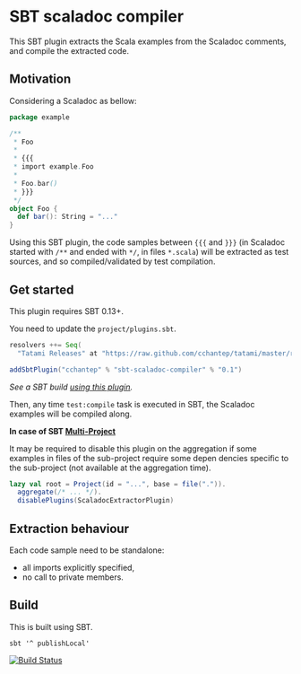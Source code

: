 # SBT scaladoc compiler

This SBT plugin extracts the Scala examples from the Scaladoc comments, and compile the extracted code.

## Motivation

Considering a Scaladoc as bellow:

```scala
package example

/**
 * Foo
 *
 * {{{
 * import example.Foo
 *
 * Foo.bar()
 * }}}
 */
object Foo {
  def bar(): String = "..."
}
```

Using this SBT plugin, the code samples between `{{{` and `}}}` (in Scaladoc started with `/**` and ended with `*/`, in files `*.scala`) will be extracted as test sources, and so compiled/validated by test compilation.

## Get started

This plugin requires SBT 0.13+.

You need to update the `project/plugins.sbt`.

```scala
resolvers ++= Seq(
  "Tatami Releases" at "https://raw.github.com/cchantep/tatami/master/releases")

addSbtPlugin("cchantep" % "sbt-scaladoc-compiler" % "0.1")
```

*See a SBT build [using this plugin](https://github.com/ReactiveMongo/Reactivemongo-BSON/blob/master/project/plugins.sbt).*

Then, any time `test:compile` task is executed in SBT, the Scaladoc examples will be compiled along.

**In case of SBT [Multi-Project](https://www.scala-sbt.org/1.x/docs/Multi-Project.html)**

It may be required to disable this plugin on the aggregation if some examples in files of the sub-project require some depen
dencies specific to the sub-project (not available at the aggregation time).

```scala
lazy val root = Project(id = "...", base = file(".")).
  aggregate(/* ... */).
  disablePlugins(ScaladocExtractorPlugin)
```

## Extraction behaviour

Each code sample need to be standalone:

- all imports explicitly specified,
- no call to private members.

## Build

This is built using SBT.

    sbt '^ publishLocal'

[![Build Status](https://travis-ci.org/cchantep/sbt-scaladoc-compiler.svg?branch=master)](https://travis-ci.org/cchantep/sbt-scaladoc-compiler)
